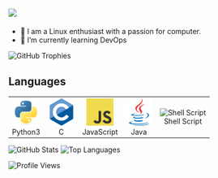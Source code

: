 <h3>
  <img src="https://readme-typing-svg.herokuapp.com/?font=Righteous&size=35&center=true&vCenter=true&width=1600&height=70&duration=4000&lines=Hello+There!+I'm+Abeer+" />
</h3>

- 🔭 I am a Linux enthusiast with a passion for computer.
- 🌱 I’m currently learning DevOps


<p>
  <img src="https://github-profile-trophy.vercel.app/?username=abeer555&theme=onedark&title=Joined2020,Experience,Commits,Repositories" alt="GitHub Trophies" />
</p>

## Languages

<p>
  <table>
    <tr>
      <td align="center"><img src="https://github.com/devicons/devicon/blob/master/icons/python/python-original.svg" title="Python" alt="Python" width="55" height="55"/><br>Python3</td>
      <td align="center"><img src="https://github.com/devicons/devicon/blob/master/icons/c/c-original.svg" title="C" alt="C" width="55" height="55"/><br>C</td>
      <td align="center"><img src="https://github.com/devicons/devicon/blob/master/icons/javascript/javascript-original.svg" title="JavaScript" alt="JavaScript" width="55" height="55"/><br>JavaScript</td>
      <td align="center"><img src="https://github.com/devicons/devicon/blob/master/icons/java/java-original.svg" title="Java" alt="Java" width="55" height="55"/><br>Java</td>
      <td align="center"><img src="https://github.com/odb/official-bash-logo/blob/master/assets/Logos/Icons/SVG/48x48.svg" title="Shell Script" alt="Shell Script" width="55" height="55"/><br>Shell Script</td>
    </tr>
  </table>
</p>

<p>
  <img width="600" height="200" src="https://github-readme-stats.vercel.app/api?username=abeer555&show_icons=true&theme=radical" alt="GitHub Stats">
  <img width="400" height="200" src="https://github-readme-stats.vercel.app/api/top-langs/?username=abeer555&layout=compact&theme=radical" alt="Top Languages">
</p>

<p>
  <img src="https://komarev.com/ghpvc/?username=abeer555&style=for-the-badge&color=orange" alt="Profile Views"/>
</p>
